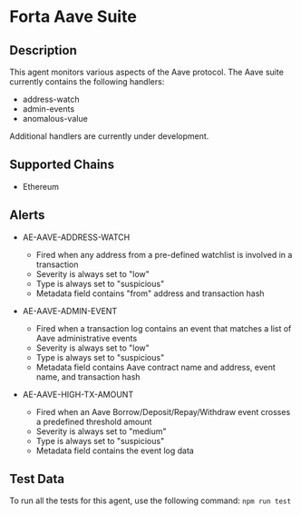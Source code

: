 # Forta Aave Suite

## Description

This agent monitors various aspects of the Aave protocol.  The Aave suite currently contains
the following handlers:

- address-watch
- admin-events
- anomalous-value

Additional handlers are currently under development.

## Supported Chains

- Ethereum

## Alerts

- AE-AAVE-ADDRESS-WATCH
  - Fired when any address from a pre-defined watchlist is involved in a transaction
  - Severity is always set to "low"
  - Type is always set to "suspicious" 
  - Metadata field contains "from" address and transaction hash
  
- AE-AAVE-ADMIN-EVENT
  - Fired when a transaction log contains an event that matches a list of Aave administrative events
  - Severity is always set to "low"
  - Type is always set to "suspicious" 
  - Metadata field contains Aave contract name and address, event name, and transaction hash

- AE-AAVE-HIGH-TX-AMOUNT
  - Fired when an Aave Borrow/Deposit/Repay/Withdraw event crosses a predefined threshold amount
  - Severity is always set to "medium"
  - Type is always set to "suspicious" 
  - Metadata field contains the event log data

## Test Data

To run all the tests for this agent, use the following command: `npm run test`


